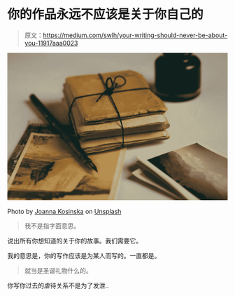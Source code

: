 # 你的作品永远不应该是关于你自己的

> 原文：<https://medium.com/swlh/your-writing-should-never-be-about-you-11917aaa0023>

![](img/7c0e155eb7531c0b94c3cd27988ec341.png)

Photo by [Joanna Kosinska](https://unsplash.com/@joannakosinska?utm_source=medium&utm_medium=referral) on [Unsplash](https://unsplash.com?utm_source=medium&utm_medium=referral)

> 我不是指字面意思。

说出所有你想知道的关于你的故事。我们需要它。

我的意思是，你的写作应该是为某人而写的。一直都是。

> 就当是圣诞礼物什么的。

你写你过去的虐待关系不是为了发泄..
